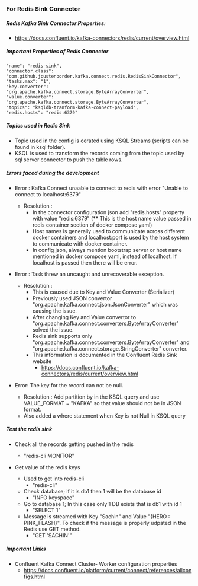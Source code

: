 ### For Redis Sink Connector 


##### Redis Kafka Sink Connector Properties:
- https://docs.confluent.io/kafka-connectors/redis/current/overview.html
	

##### Important Properties of Redis Connector
    "name": "redis-sink",
    "connector.class": "com.github.jcustenborder.kafka.connect.redis.RedisSinkConnector",
    "tasks.max": "1",
    "key.converter": "org.apache.kafka.connect.storage.ByteArrayConverter",
    "value.converter": "org.apache.kafka.connect.storage.ByteArrayConverter",
    "topics": "ksqldb-tranform-kafka-connect-payload",
    "redis.hosts": "redis:6379"


##### Topics used in Redis Sink
- Topic used in the config is cerated using KSQL Streams (scripts can be found in ksql folder). 
- KSQL is used to transform the records coming from the topic used by sql server connector to push the table rows.


##### Errors faced during the development
- Error : Kafka Connect unaable to connect to redis with error "Unable to connect to localhost:6379"
    - Resolution : 
        - In the connector configuration json add "redis.hosts" property with value "redis:6379" (** This is the host name value passed in redis container section of docker compose yaml)
        - Host names is generally used to communicate across different docker containers and localhost:port is used by the host system to communicate with docker container.
        - In config json, always mention bootstrap server or host name mentioned in docker compose yaml, instead of localhost. If localhost is passed then there will be error.

- Error : Task threw an uncaught and unrecoverable exception. 
    - Resolution : 
        - This is caused due to Key and Value Converter (Serializer)
        - Previously used JSON convertor "org.apache.kafka.connect.json.JsonConverter" which was causing the issue.
        - After changing Key and Value convertor to "org.apache.kafka.connect.converters.ByteArrayConverter" solved the issue.
        - Redis sink supports only "org.apache.kafka.connect.converters.ByteArrayConverter" and "org.apache.kafka.connect.storage.StringConverter" converter.
        - This information is documented in the Confluent Redis Sink website 
            - https://docs.confluent.io/kafka-connectors/redis/current/overview.html

- Error: The key for the record can not be null.
    - Resolution : Add partition by in the KSQL query and use VALUE_FORMAT = "KAFKA" so that value should not be in JSON format.
    - Also added a where statement when Key is not Null in KSQL query
	
##### Test the redis sink
- Check all the records getting pushed in the redis
    - "redis-cli MONITOR"

- Get value of the redis keys
    - Used to get into redis-cli
        - "redis-cli" 
    - Check database; if it is db1 then 1 will be the database id
        - "INFO keyspace"
    - Go to database 1; In this case only 1 DB exists that is db1 with id 1
        - "SELECT 1"
    - Message is streamed with Key "Sachin" and Value "{HERO : PINK_FLASH}". To check if the message is properly udpated in the Redis use GET method.
        - "GET 'SACHIN'"

##### Important Links 
- Confluent Kafka Connect Cluster- Worker configuration properties
    - https://docs.confluent.io/platform/current/connect/references/allconfigs.html


